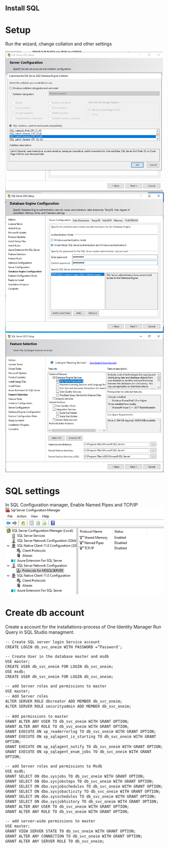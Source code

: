 
<!-- INSTALLATION SQL  -->
## Install SQL
# Setup
Run the wizard, change collation and other settings

![Collation](https://github.com/fardinbarashi/Howto/blob/main/One%20-%20Identity%20Manager/Images/Db/1.%20Install%20DB/3.png)
![Mixed Mode](https://github.com/fardinbarashi/Howto/blob/main/One%20-%20Identity%20Manager/Images/Db/1.%20Install%20DB/4.png)
![Instance Feature](https://github.com/fardinbarashi/Howto/blob/main/One%20-%20Identity%20Manager/Images/Db/1.%20Install%20DB/2.png)

<!-- SQL SETTINGS  -->
# SQL settings
In SQL Configuration manager, Enable Named Pipes and TCP/IP
![SQL Configuration manager](https://github.com/fardinbarashi/Howto/blob/main/One%20-%20Identity%20Manager/Images/2.%20Configuration%20of%20DB/1.png)

<!-- SQL INSTALLATION ACCOUNT  -->
# Create db account
Create a account for the installations-process of One Identity Manager
Run Query in SQL Studio managment.

```
-- Create SQL server login Service account
CREATE LOGIN db_svc_oneim WITH PASSWORD =”Password';
```

```
-- Create User in the database master and msdb
USE master;
CREATE USER db_svc_oneim FOR LOGIN db_svc_oneim;
USE msdb;
CREATE USER db_svc_oneim FOR LOGIN db_svc_oneim;
```

```
-- add Server roles and permissions to master
USE master;
-- Add Server roles
ALTER SERVER ROLE dbcreator ADD MEMBER db_svc_oneim;
ALTER SERVER ROLE securityadmin ADD MEMBER db_svc_oneim;

-- Add permissions to master
GRANT ALTER ANY USER TO db_svc_oneim WITH GRANT OPTION;
GRANT ALTER ANY ROLE TO db_svc_oneim WITH GRANT OPTION;
GRANT EXECUTE ON xp_readerrorlog TO db_svc_oneim WITH GRANT OPTION;
GRANT EXECUTE ON xp_sqlagent_is_starting TO db_svc_oneim WITH GRANT OPTION;
GRANT EXECUTE ON xp_sqlagent_notify TO db_svc_oneim WITH GRANT OPTION;
GRANT EXECUTE ON xp_sqlagent_enum_jobs TO db_svc_oneim WITH GRANT OPTION;
```

```
-- add Server roles and permissions to Msdb
USE msdb;
GRANT SELECT ON dbo.sysjobs TO db_svc_oneim WITH GRANT OPTION;
GRANT SELECT ON dbo.sysjobsteps TO db_svc_oneim WITH GRANT OPTION;
GRANT SELECT ON dbo.sysjobschedules TO db_svc_oneim WITH GRANT OPTION;
GRANT SELECT ON dbo.sysjobactivity TO db_svc_oneim WITH GRANT OPTION;
GRANT SELECT ON dbo.sysschedules TO db_svc_oneim WITH GRANT OPTION;
GRANT SELECT ON dbo.sysjobhistory TO db_svc_oneim WITH GRANT OPTION;
GRANT ALTER ANY USER TO db_svc_oneim WITH GRANT OPTION;
GRANT ALTER ANY ROLE TO db_svc_oneim WITH GRANT OPTION;
```

```
-- add server-wide permissions to master
USE master;
GRANT VIEW SERVER STATE TO db_svc_oneim WITH GRANT OPTION;
GRANT ALTER ANY CONNECTION TO db_svc_oneim WITH GRANT OPTION;
GRANT ALTER ANY SERVER ROLE TO db_svc_oneim;
```




